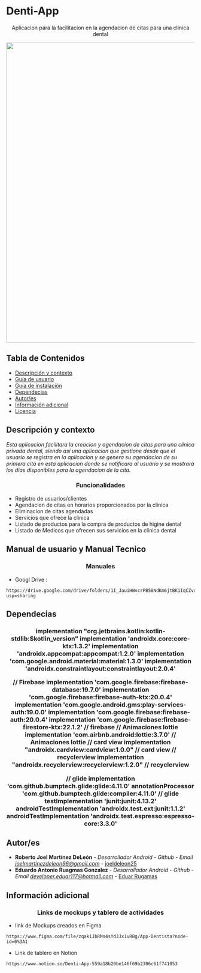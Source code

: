 
# Denti-App
<p align="center"> Aplicacion para la facilitacion en la agendacion de citas para una clinica dental</p>
<p align="center" >
  <img src="https://i.ibb.co/5nrQnR6/Captura-de-Pantalla-2021-03-15-a-la-s-12-13-05-p-m.png" width="800" heigth="800">
</p> 

## Tabla de Contenidos
- [Descripción y contexto](#descripción-y-contexto)
- [Guía de usuario](#guía-de-usuario)
- [Guía de instalación](#guía-de-instalación)
- [Dependecias](#dependencias)
- [Autor/es](#autores)
- [Información adicional](#información-adicional)
- [Licencia](#licencia)

## Descripción y contexto

_Esta aplicacion facilitara la creacion y agendacion de citas para una clinica privada dental, siendo asi una aplicacion que gestione desde que el usuario se registra en la aplicacion y se genera su agendacion de su primera cita en esta aplicacion donde se notificara al usuario y se mostrara los dias disponibles para la agendacion de la cita._
<h3 align="center">Funcionalidades</h3>

- Registro de usuarios/clientes
- Agendacion de citas en horarios proporcionados por la clinica
- Eliminacion de citas agendadas
- Servicios que ofrece la clinica 
- Listado de productos para la compra de productos de higine dental
- Listado de Medicos que ofrecen sus servicios en la clinica dental


## Manual de usuario y Manual Tecnico
<h3 align="center" >Manuales</h3>

- Googl Drive : 
```
https://drive.google.com/drive/folders/1I_JauiHWvcrPB58NdKm6jtBK1IqCZvuA?usp=sharing
```

## Dependecias

<h3 align="center" >implementation "org.jetbrains.kotlin:kotlin-stdlib:$kotlin_version"
    implementation 'androidx.core:core-ktx:1.3.2'
    implementation 'androidx.appcompat:appcompat:1.2.0'
    implementation 'com.google.android.material:material:1.3.0'
    implementation 'androidx.constraintlayout:constraintlayout:2.0.4'

//    Firebase
    implementation 'com.google.firebase:firebase-database:19.7.0'
    implementation 'com.google.firebase:firebase-auth-ktx:20.0.4'
    implementation 'com.google.android.gms:play-services-auth:19.0.0'
    implementation 'com.google.firebase:firebase-auth:20.0.4'
    implementation 'com.google.firebase:firebase-firestore-ktx:22.1.2'
//    firebase
//    Animaciones lottie
    implementation 'com.airbnb.android:lottie:3.7.0'
//    Animaciones lottie
//    card view
    implementation "androidx.cardview:cardview:1.0.0"
//    card view
//    recyclerview
    implementation "androidx.recyclerview:recyclerview:1.2.0"
//    recyclerview

//    glide
    implementation 'com.github.bumptech.glide:glide:4.11.0'
    annotationProcessor 'com.github.bumptech.glide:compiler:4.11.0'
//    glide
    testImplementation 'junit:junit:4.13.2'
    androidTestImplementation 'androidx.test.ext:junit:1.1.2'
    androidTestImplementation 'androidx.test.espresso:espresso-core:3.3.0'</h3>

## Autor/es

* **Roberto Joel Martínez DeLeón** - *Desarrollador Android* - *Github* - *Email joelmartinezdeleon96@gmail.com* - [joeldeleon25](https://github.com/joeldeleon25)
* **Eduardo Antonio Ruagmas Gonzalez** - *Desarrollador Android* - *Github* - *Email developer.eduar117@hotmail.com* - [Eduar Rugamas](https://github.com/EduarRugamas)

## Información adicional

<h3 align="center" >Links de mockups y tablero de actividades </h3>

- link de Mockups creados en Figma
```
https://www.figma.com/file/zqakiJbRMs4sYdJJx1vRBg/App-Dentista?node-id=0%3A1
```
- Link de tablero en Notion
```
https://www.notion.so/Denti-App-559a18b20be146f69b2306c61f741053
```
